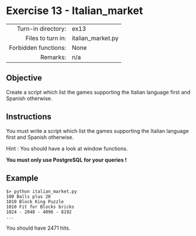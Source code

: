 # Exercise 13 - Italian\_market

|  |  |
| ---: | :--- |
| Turn-in directory: | ex13 |
| Files to turn in: | italian\_market.py |
| Forbidden functions: | None |
| Remarks: | n/a |

## Objective

Create a script which list the games supporting the Italian language first and Spanish otherwise.

## Instructions

You must write a script which list the games supporting the Italian language first and Spanish otherwise.

Hint : You should have a look at window functions.

**You must only use PostgreSQL for your queries !**

## Example

```text
$> python italian_market.py
100 Balls plus 20
1010 Block King Puzzle
1010 Fit for Blocks bricks
1024 - 2048 - 4096 - 8192
...
```

You should have 2471 hits.

